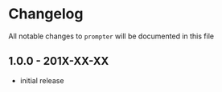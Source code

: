 # Changelog

All notable changes to `prompter` will be documented in this file

## 1.0.0 - 201X-XX-XX

- initial release
